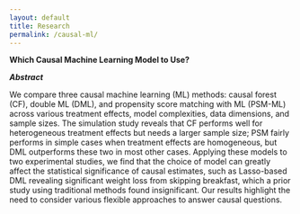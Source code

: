 ```yaml
---
layout: default
title: Research
permalink: /causal-ml/
---
```

**Which Causal Machine Learning Model to Use?** 

***Abstract*** 

We compare three causal machine learning (ML) methods: causal forest (CF), double ML (DML),
and propensity score matching with ML (PSM-ML) across various treatment effects, model complexities, data dimensions, and sample sizes. The simulation study reveals that CF performs well
for heterogeneous treatment effects but needs a larger sample size; PSM fairly performs in simple
cases when treatment effects are homogeneous, but DML outperforms these two in most other
cases. Applying these models to two experimental studies, we find that the choice of model can
greatly affect the statistical significance of causal estimates, such as Lasso-based DML revealing
significant weight loss from skipping breakfast, which a prior study using traditional methods
found insignificant. Our results highlight the need to consider various flexible approaches to
answer causal questions. 


